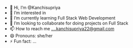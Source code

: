 - 👋 Hi, I’m @Kanchisupriya
- 👀 I’m interested in 
- 🌱 I’m currently learning Full Stack Web Development
- 💞️ I’m looking to collaborate for doing projects on Full Stack
- 📫 How to reach me ....kanchisupriya22@gmail.com
- 😄 Pronouns: she/her
- ⚡ Fun fact: ...

<!---
Kanchisupriya/Kanchisupriya is a ✨ special ✨ repository because its `README.md` (this file) appears on your GitHub profile.
You can click the Preview link to take a look at your changes.
--->
